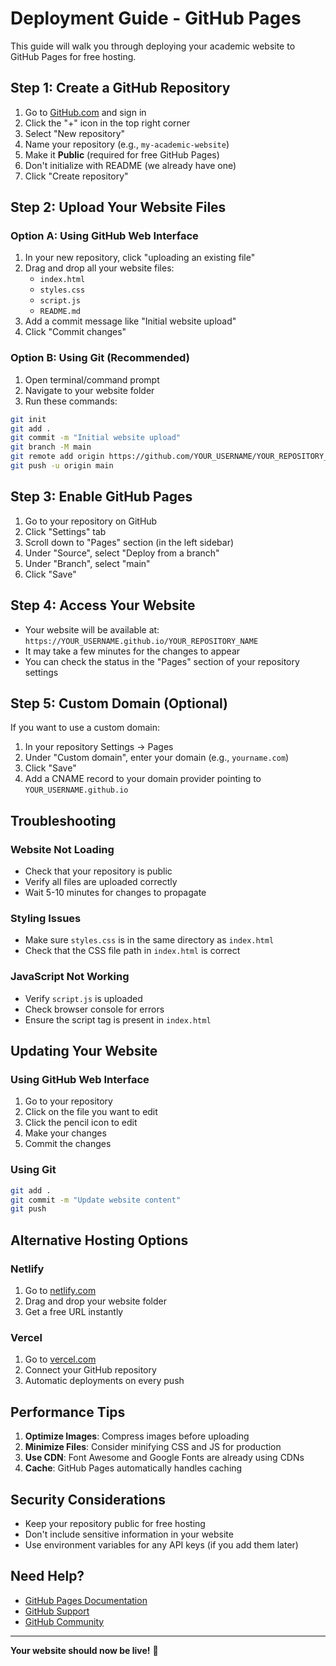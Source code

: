 # Deployment Guide - GitHub Pages

This guide will walk you through deploying your academic website to GitHub Pages for free hosting.

## Step 1: Create a GitHub Repository

1. Go to [GitHub.com](https://github.com) and sign in
2. Click the "+" icon in the top right corner
3. Select "New repository"
4. Name your repository (e.g., `my-academic-website`)
5. Make it **Public** (required for free GitHub Pages)
6. Don't initialize with README (we already have one)
7. Click "Create repository"

## Step 2: Upload Your Website Files

### Option A: Using GitHub Web Interface

1. In your new repository, click "uploading an existing file"
2. Drag and drop all your website files:
   - `index.html`
   - `styles.css`
   - `script.js`
   - `README.md`
3. Add a commit message like "Initial website upload"
4. Click "Commit changes"

### Option B: Using Git (Recommended)

1. Open terminal/command prompt
2. Navigate to your website folder
3. Run these commands:

```bash
git init
git add .
git commit -m "Initial website upload"
git branch -M main
git remote add origin https://github.com/YOUR_USERNAME/YOUR_REPOSITORY_NAME.git
git push -u origin main
```

## Step 3: Enable GitHub Pages

1. Go to your repository on GitHub
2. Click "Settings" tab
3. Scroll down to "Pages" section (in the left sidebar)
4. Under "Source", select "Deploy from a branch"
5. Under "Branch", select "main"
6. Click "Save"

## Step 4: Access Your Website

- Your website will be available at: `https://YOUR_USERNAME.github.io/YOUR_REPOSITORY_NAME`
- It may take a few minutes for the changes to appear
- You can check the status in the "Pages" section of your repository settings

## Step 5: Custom Domain (Optional)

If you want to use a custom domain:

1. In your repository Settings → Pages
2. Under "Custom domain", enter your domain (e.g., `yourname.com`)
3. Click "Save"
4. Add a CNAME record to your domain provider pointing to `YOUR_USERNAME.github.io`

## Troubleshooting

### Website Not Loading
- Check that your repository is public
- Verify all files are uploaded correctly
- Wait 5-10 minutes for changes to propagate

### Styling Issues
- Make sure `styles.css` is in the same directory as `index.html`
- Check that the CSS file path in `index.html` is correct

### JavaScript Not Working
- Verify `script.js` is uploaded
- Check browser console for errors
- Ensure the script tag is present in `index.html`

## Updating Your Website

### Using GitHub Web Interface
1. Go to your repository
2. Click on the file you want to edit
3. Click the pencil icon to edit
4. Make your changes
5. Commit the changes

### Using Git
```bash
git add .
git commit -m "Update website content"
git push
```

## Alternative Hosting Options

### Netlify
1. Go to [netlify.com](https://netlify.com)
2. Drag and drop your website folder
3. Get a free URL instantly

### Vercel
1. Go to [vercel.com](https://vercel.com)
2. Connect your GitHub repository
3. Automatic deployments on every push

## Performance Tips

1. **Optimize Images**: Compress images before uploading
2. **Minimize Files**: Consider minifying CSS and JS for production
3. **Use CDN**: Font Awesome and Google Fonts are already using CDNs
4. **Cache**: GitHub Pages automatically handles caching

## Security Considerations

- Keep your repository public for free hosting
- Don't include sensitive information in your website
- Use environment variables for any API keys (if you add them later)

## Need Help?

- [GitHub Pages Documentation](https://pages.github.com/)
- [GitHub Support](https://support.github.com/)
- [GitHub Community](https://github.community/)

---

**Your website should now be live!** 🚀 